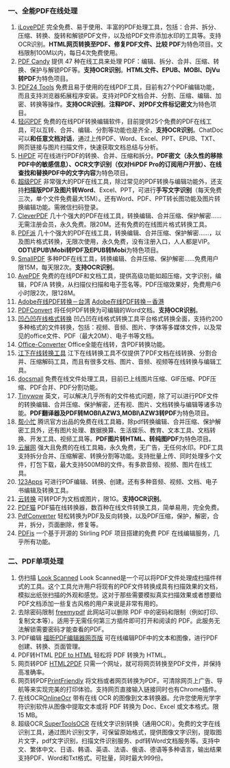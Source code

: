 ### 一、全能PDF在线处理

1. [iLovePDF](https://www.ilovepdf.com/zh-cn)
完全免费、易于使用、丰富的PDF处理工具，包括：合并、拆分、压缩、转换、旋转和解锁PDF文件，以及给PDF文件添加水印的工具等。支持OCR识别。**HTML网页转换至PDF、修复PDF文件、比较 PDF**为特色项目。文档限制100M以内，每日4次免费使用。
2. [PDF Candy](https://pdfcandy.com/cn/)
提供 47 种在线工具来处理 PDF：编辑、拆分、合并、压缩、转换、保护与解锁PDF等。**支持OCR识别**。**HTML文件、EPUB、MOBI、DjVu转PDF**为特色项目。
3. [PDF24 Tools](https://tools.pdf24.org/zh/)
免费且易于使用的在线PDF工具，目前有27个PDF编辑功能，而且支持浏览器拓展程序安装。支持对PDF文档合并、分割、压缩、编辑、加密、转换等操作。**支持OCR识别**。**注释PDF、对PDF文件标记密文**为特色项目。
4. [轻闪PDF]( https://lightpdf.cn/)
免费的在线PDF转换编辑软件，目前提供25个免费的PDF在线工具，可以互转、合并、编辑、分割等功能也是齐全，**支持OCR识别**。ChatDoc可以**和任意文档对话**，通过上传PDF、Word、Excel、PPT、EPUB、TXT、网页链接与图片扫描文件，快速获取文档总结与分析。
5. [HiPDF](https://www.hipdf.cn/)
可在线进行PDF的转换、合并、压缩和拆分。**PDF密文（永久性的移除PDF中的敏感信息）、OCR文字识别（仅对HiPDF Pro的订阅用户开放）、在线查找和替换PDF中的文字内容**为特色项目。
6. [超级PDF](https://xpdf.cn/)
非常强大的PDF在线工具，除过常见的PDF转换与编辑功能外，还支持**扫描版PDF及图片转Word**、Excel、PPT，可进行**手写文字识别**（每天免费三次，单个文件免费最大15M）。还有Word、PDF、PPT转长图功能及图片转换编辑功能。需微信扫码登录。
7. [CleverPDF](https://www.cleverpdf.com/cn)
几十个强大的PDF在线工具，转换编辑、合并压缩、保护解密……无需注册会员，永久免费。限20M。还有免费的在线图片格式转换工具。
8. [PDF派](https://www.pdfpai.com/)
几十个强大的PDF在线工具，转换编辑、合并压缩、保护解密……，以及图片格式转换，无限次使用，永久免费，没有注册入口，人人都是VIP。**ODT\EPUB\Mobi转PDF及EPUB转Mobi**为特色项目。
9. [SmallPDF](https://smallpdf.com/cn)
多种PDF在线工具，转换编辑、合并压缩、保护解密……免费用户限15M，每天限2次。**支持OCR识别**。
10. [AvePDF](https://avepdf.com/zh)
免费的在线PDF和文档工具，提供高级功能如超压缩，文字识别，编辑，PDF/A 转换，从扫描仪扫描和电子签名等。PDF压缩效果好，免费用户6小时限2次，限128M。
11. [ Adobe在线PDF转换－台湾](https://www.adobe.com/tw/acrobat/online/convert-pdf.html)
[Adobe在线PDF转换－香港](https://www.adobe.com/hk_zh/acrobat/online/convert-pdf.html)
12. [PDFConvert](https://www.freepdfconvert.com/zh-cn/pdf-to-word)
将任何PDF转换为可编辑的Word文档。**支持OCR识别**。
13. [凹凸凹在线格式转换]( https://www.alltoall.net/)
凹凸凹在线格式转换工具平台格式转换全面，支持约200多种格式的文件转换，包括：视频、音频、图片、字体等多媒体文件，以及常见的office文件、PDF（最大20M）、电子书等文档。
14. [Office-Converter](https://cn.office-converter.com/pdf-converter)
Office全能在线转，含PDF转换功能。
15. [江下在线转换工具](https://www.onlinedo.cn/)
江下在线转换工具不仅提供了PDF文档在线转换、分割合并、压缩解码工具，而且有很多文档、图片、音频、视频等在线转换与编辑工具。
16. [docsmall](https://docsmall.com/pdf-compress)
免费在线文件处理工具，目前已上线图片压缩、GIF压缩、PDF压缩、PDF合并、PDF分割功能。
17. [Tinywow](https://tinywow.com/)
英文，可以解决几乎所有的文件格式问题，除了可以进行PDF文件的转换编辑、合并压缩、保护解密，还有视、图片、文档转换与编辑等诸多功能。**PDF翻译器及PDF转MOBI\AZW3,MOBI\AZW3转PDF**为特色项目。
18. [帮小忙](https://tool.browser.qq.com/category/pdf)
腾讯官方出品的免费在线工具箱，除pdf转换编辑、合并压缩、保护解密工具外，还有图片处理、数据换算、生活娱乐、教育、文本工具、文档转换、开发工具、视频工具等。**PDF图片转HTML、转纯图PDF**为特色项目。
19. [云展网](https://www.yunzhan365.com/tools/pdf-to-word)
强大且免费的在线工具箱，永久免费，无广告，无任何水印。PDF工具支持拆分合并、压缩解密、转换分割等功能。支持批量上传、同时处理多个文件，打包下载，最大支持500MB的文件。有多款音频、视频、图片在线工具。
20. [123Apps](https://pdf.io/tw/)
可进行PDF编辑、转换、创建。还有多种音频、视频、文档、电子书编辑及转换工具。
21. [云转换](https://cloudconvert.com/pdf-to-doc)
可转PDF为文档或图片，限1G。**支持OCR识别**。
22. [PDF猫](https://www.pdfmao.com/)
PDF猫在线转换器，数百种在线文件转换工具，简单易用，完全免费。
23. [PdfConverter](https://www.freepdfconvert.com/zh-cn)
轻松转换为PDF及反向转换，以及PDF压缩，保护，解密，合并，拆分，页面删除，修复等。
24. [PDFis](https://pdf.is/)
一个基于开源的 Stirling PDF 项目搭建的免费 PDF 在线编辑服务，几乎所有功能。

### 二、PDF单项处理

1. 仿扫描 [Look Scanned](https://lookscanned.io/scan)
Look Scanned是一个可以将PDF文件处理成扫描件样式的工具。这个工具允许用户将现有的PDF文件转换成具有扫描效果的文档，模拟出纸张扫描的外观和感觉。这对于那些需要模拟真实扫描效果或者想要给PDF文档添加一些复古风格的用户来说是非常有用的。
2. 去除密码限制 [freemypdf](http://freemypdf.com/)
此网站可以删除 PDF 中的密码和限制（例如打印、复制文本等）。适用于无需任何第三方插件即可打开和阅读的 PDF。此服务无法解锁需要密码才能查看的PDF。
3. PDF编辑 [福昕PDF编辑器网页版](https://online.foxitsoftware.cn/)
可在线编辑PDF中的文本和图像，进行PDF创建、转换、页面管理。
4. PDF转HTML [PDF to HTML](https://translatewebpages.org/)
轻松将 PDF 转换为 HTML。
5. 网页转PDF [HTML2PDF](https://www.ilovepdf.com/zh-cn/html-to-pdf)
只需一个网址，就可将网页转换至PDF文件，并保持高准确率。
6. 网页转PDF[PrintFriendly](https://www.printfriendly.com/)
将文档或者网页转换为PDF。可清除网页上广告、导航等来实现完美的打印体验。支持网页直接输入链接同时也有Chrome插件。
7. 在线OCR[OnlineOcr](https://www.onlineocr.net/zh_hans/)
带有在线 OCR 的图像到文本转换器。允许您使用光学字符识别软件从图像中提取文本或将 PDF 转换为 Doc、Excel 或文本格式。限15 MB。
8. 超级OCR[ SuperToolsOCR](https://ocr.wdku.net/)
在线文字识别转换（通用OCR）。免费的文字在线识别工具，通过图片识别文字，可保留原始格式，提供图像文字识别，提取图片文字，pdf文字识别，扫描文件识别服务、pdf转Word文档服务等。支持中文、繁体中文、日语、韩语、英语、法语、俄语、德语等多种语言，输出结果支持PDF、Word和Txt格式。可批量，同时最大999份。